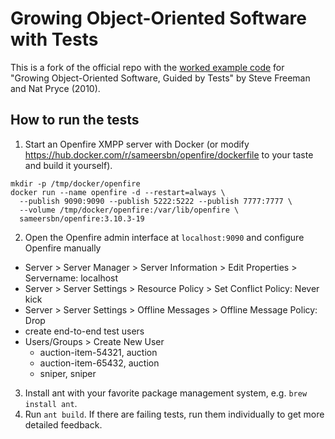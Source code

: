 # Growing Object-Oriented Software with Tests

This is a fork of the official repo with the [worked example code](https://github.com/sf105/goos-code) for "Growing Object-Oriented Software, Guided by Tests" by Steve Freeman and Nat Pryce (2010).

## How to run the tests

1. Start an Openfire XMPP server with Docker (or modify https://hub.docker.com/r/sameersbn/openfire/dockerfile to your taste and build it yourself).
```
mkdir -p /tmp/docker/openfire
docker run --name openfire -d --restart=always \
  --publish 9090:9090 --publish 5222:5222 --publish 7777:7777 \
  --volume /tmp/docker/openfire:/var/lib/openfire \
  sameersbn/openfire:3.10.3-19
```
2. Open the Openfire admin interface at `localhost:9090` and configure Openfire manually
- Server > Server Manager > Server Information > Edit Properties > Servername: localhost
- Server > Server Settings > Resource Policy > Set Conflict Policy: Never kick
- Server > Server Settings > Offline Messages > Offline Message Policy: Drop
- create end-to-end test users
- Users/Groups > Create New User
    - auction-item-54321, auction
    - auction-item-65432, auction
    - sniper, sniper
3. Install ant with your favorite package management system, e.g. `brew install ant`.
4. Run `ant build`. If there are failing tests, run them individually to get more detailed feedback.
